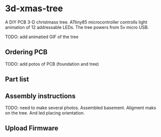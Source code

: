 # 3d-xmas-tree

A DIY PCB 3-D christmass tree. ATtiny85 microcontroller controlls light animation of 12 addressable LEDs. The tree powers from 5v micro USB.

TODO: add animatied GIF of the tree

## Ordering PCB

TODO: add potos of PCB (foundation and tree)

## Part list

## Assembly instructions

TODO: need to make several photos. Assembled basement. Aligment maks on the tree. And led placing orientation.

## Upload Firmware

